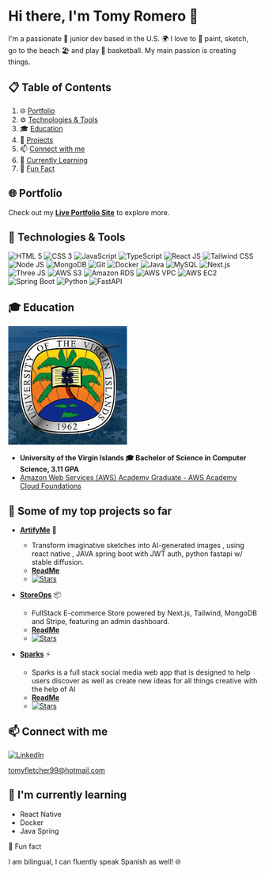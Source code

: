# Hi there, I'm Tomy Romero 👋 

I'm a passionate 🚀 junior dev based in the U.S. 🌍 I love to 🎨 paint, sketch, go to the beach 🏖️ and play 🏀 basketball. My main passion is creating things. 

## 📋 Table of Contents

1. 🌐 [Portfolio](#portfolio)
2. ⚙️ [Technologies & Tools](#technologies)
3. 🎓 [Education](#education)
4. 🚀 [Projects](#projects)
5. 📫 [Connect with me](#connect)
6. 🌱 [Currently Learning](#currently-learning)
7. 🎉 [Fun Fact](#fun-fact)

## <a name="portfolio" target="_blank"> 🌐 Portfolio</a>
Check out my [**Live Portfolio Site**](https://tomyromero.vercel.app/) to explore more.

## <a name="technologies">🔧 Technologies & Tools</a>

![HTML 5](https://img.shields.io/badge/-HTML%205-E34F26?style=flat&logo=html5&logoColor=white)
![CSS 3](https://img.shields.io/badge/-CSS%203-1572B6?style=flat&logo=css3&logoColor=white)
![JavaScript](https://img.shields.io/badge/-JavaScript-F7DF1E?style=flat&logo=javascript&logoColor=white)
![TypeScript](https://img.shields.io/badge/-TypeScript-3178C6?style=flat&logo=typescript&logoColor=white)
![React JS](https://img.shields.io/badge/-React%20JS-61DAFB?style=flat&logo=react&logoColor=white)
![Tailwind CSS](https://img.shields.io/badge/-Tailwind%20CSS-38B2AC?style=flat&logo=tailwind-css&logoColor=white)
![Node JS](https://img.shields.io/badge/-Node%20JS-339933?style=flat&logo=node.js&logoColor=white)
![MongoDB](https://img.shields.io/badge/-MongoDB-47A248?style=flat&logo=mongodb&logoColor=white)
![Git](https://img.shields.io/badge/-Git-F05032?style=flat&logo=git&logoColor=white)
![Docker](https://img.shields.io/badge/-Docker-2496ED?style=flat&logo=docker&logoColor=white)
![Java](https://img.shields.io/badge/-Java-007396?style=flat&logo=java&logoColor=white)
![MySQL](https://img.shields.io/badge/-MySQL-4479A1?style=flat&logo=mysql&logoColor=white)
![Next.js](https://img.shields.io/badge/-Next.js-000000?style=flat&logo=next.js&logoColor=white)
![Three JS](https://img.shields.io/badge/-Three%20JS-000000?style=flat&logo=three.js&logoColor=white)
![AWS S3](https://img.shields.io/badge/-AWS%20S3-232F3E?style=flat&logo=amazon-aws&logoColor=white) 
![Amazon RDS](https://img.shields.io/badge/-Amazon%20RDS-232F3E?style=flat&)
![AWS VPC](https://img.shields.io/badge/AWS%20VPC-232F3E?style=flat&logo=amazon-aws&logoColor=white)
![AWS EC2](https://img.shields.io/badge/AWS%20EC2-232F3E?style=flat&logo=amazon-aws&logoColor=white)
![Spring Boot](https://img.shields.io/badge/-Spring%20Boot-6DB33F?style=flat&logo=spring&logoColor=white)
![Python](https://img.shields.io/badge/-Python-3776AB?style=flat&logo=python&logoColor=white)
![FastAPI](https://img.shields.io/badge/-FastAPI-009688?style=flat&logo=fastapi&logoColor=white)

## <a name="education">🎓 Education</a>

![University Logo](/public/assets/uvi_icon.webp)
- **University of the Virgin Islands 🎓 Bachelor of Science in Computer Science, 3.11 GPA** 
- [Amazon Web Services (AWS) Academy Graduate - AWS Academy Cloud Foundations](https://www.credly.com/badges/49f35d3b-7ea8-40ee-afde-77c8e7725827)

## <a name="projects">🚀 Some of my top projects so far</a>

- [**ArtifyMe**](https://github.com/tomyRomero/artifyMe) 🎨 
  - Transform imaginative sketches into AI-generated images , using react native , JAVA spring boot with JWT auth, python fastapi w/ stable diffusion.
  - [**ReadMe**](https://github.com/tomyRomero/artifyme/blob/main/README.md)
  - [![Stars](https://img.shields.io/github/stars/tomyRomero/artifyMe?style=social)](https://github.com/tomyRomero/artifyMe/stargazers)

- [**StoreOps**](https://github.com/tomyRomero/storeOps) 📦 
  - FullStack E-commerce Store powered by Next.js, Tailwind, MongoDB and Stripe, featuring an admin dashboard.
  - [**ReadMe**](https://github.com/tomyRomero/storeOps/blob/main/README.md)
  - [![Stars](https://img.shields.io/github/stars/tomyRomero/storeOps?style=social)](https://github.com/tomyRomero/storeOps/stargazers)

- [**Sparks**](https://github.com/tomyRomero/sparks) ⚡
  - Sparks is a full stack social media web app that is designed to help users discover as well as create new ideas for all things creative with the help of AI
  - [**ReadMe**](https://github.com/tomyRomero/sparks/blob/main/README.md)
  - [![Stars](https://img.shields.io/github/stars/tomyRomero/sparks?style=social)](https://github.com/tomyRomero/sparks/stargazers)

## <a name="connect">📫 Connect with me</a>

[![LinkedIn](https://img.shields.io/badge/-LinkedIn-0A66C2?style=flat&logo=linkedin&logoColor=white)](https://www.linkedin.com/in/tomy-romero-902476145/)

tomyfletcher99@hotmail.com

## <a name="fun-fact">🌱 I'm currently learning</a>

- React Native
- Docker
- Java Spring

🎉 Fun fact

I am bilingual, I can fluently speak Spanish as well! 🌐

